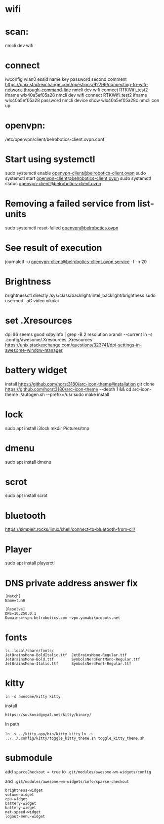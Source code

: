 # wifi
# scan:
nmcli dev wifi
# connect
iwconfig wlan0 essid name key password
second comment
https://unix.stackexchange.com/questions/92799/connecting-to-wifi-network-through-command-line
nmcli dev wifi connect RTKWifi_test2 ifname wlx40a5ef05a28
nmcli dev wifi connect RTKWifi_test2 ifname wlx40a5ef05a28 password
nmcli device show wlx40a5ef05a28c
nmcli con up <mySSID>

# openvpn:
/etc/openvpn/client/belrobotics-client.ovpn.conf
# Start using systemctl
sudo systemctl enable openvpn-client@belrobotics-client.ovpn
sudo systemctl start openvpn-client@belrobotics-client.ovpn
sudo systemctl status openvpn-client@belrobotics-client.ovpn
# Removing a failed service from list-units
sudo systemctl reset-failed openvpn@belrobotics.ovpn

# See result of execution
journalctl -u openvpn-client@belrobotics-client.ovpn.service -f -n 20

# Brightness
brightnessctl
directly /sys/class/backlight/intel_backlight/brightness
sudo usermod -aG video nikolai

# set .Xresources
dpi 96 seems good
xdpyinfo | grep -B 2 resolution
xrandr --current
ln -s .config/awesome/.Xresources .Xresources
https://unix.stackexchange.com/questions/323741/dpi-settings-in-awesome-window-manager

# battery widget
install
https://github.com/horst3180/arc-icon-theme#installation
git clone https://github.com/horst3180/arc-icon-theme --depth 1 && cd arc-icon-theme
./autogen.sh --prefix=/usr
sudo make install

# lock
sudo apt install i3lock
mkdir Pictures/tmp

# dmenu
sudo apt install dmenu

# scrot
sudo apt install scrot

# bluetooth
https://simpleit.rocks/linux/shell/connect-to-bluetooth-from-cli/

# Player
sudo apt install playerctl

# DNS private address answer fix
```
[Match]
Name=tun0

[Resolve]
DNS=10.250.0.1
Domains=~vpn.belrobotics.com ~vpn.yamabikorobots.net
```

# fonts

```
ls .local/share/fonts/
JetBrainsMono-BoldItalic.ttf  JetBrainsMono-Regular.ttf
JetBrainsMono-Bold.ttf        SymbolsNerdFontMono-Regular.ttf
JetBrainsMono-Italic.ttf      SymbolsNerdFont-Regular.ttf
```

# kitty
`ln -s awesome/kitty kitty`

install

`https://sw.kovidgoyal.net/kitty/binary/`

In path

`ln -s ../kitty.app/bin/kitty kitty`
`ln -s ../../.config/kitty/toggle_kitty_theme.sh toggle_kitty_theme.sh`

# submodule

add `sparceCheckout = true` to `.git/modules/awesome-wm-widgets/config`

and `.git/modules/awesome-wm-widgets/info/sparse-checkout`

```
brightness-widget
volume-widget
cpu-widget
battery-widget
battery-widget
net-speed-widget
logout-menu-widget
```

